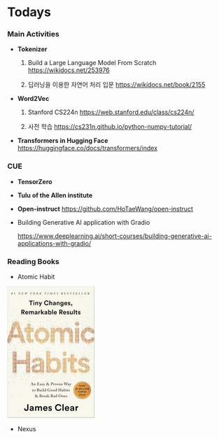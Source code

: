 # Todays



### Main Activities

* **Tokenizer**
  
  1) Build a Large Language Model From Scratch
      https://wikidocs.net/253976
  
  2) 딥러닝을 이용한 자연어 처리 입문
      https://wikidocs.net/book/2155


  	
* **Word2Vec**

  1) Stanford  CS224n
      https://web.stanford.edu/class/cs224n/ 

  2) 사전 학습
      https://cs231n.github.io/python-numpy-tutorial/        

  

* **Transformers in Hugging Face**
    https://huggingface.co/docs/transformers/index

    


### CUE

- **TensorZero**

- **Tulu of the Allen institute** 

- **Open-instruct**
  https://github.com/HoTaeWang/open-instruct

- Building Generative AI application with Gradio

  https://www.deeplearning.ai/short-courses/building-generative-ai-applications-with-gradio/ 



### Reading Books

*  Atomic Habit

  ![Atomic Habit](./img/atomic_habits.jpg)

* Nexus


